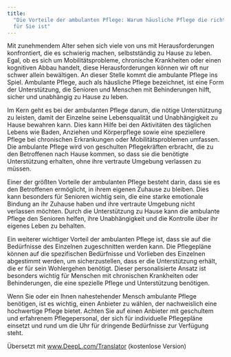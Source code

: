 ```yaml
---
title:
  "Die Vorteile der ambulanten Pflege: Warum häusliche Pflege die richtige Wahl
  für Sie ist"
---
```


Mit zunehmendem Alter sehen sich viele von uns mit Herausforderungen
konfrontiert, die es schwierig machen, selbstständig zu Hause zu leben. Egal, ob
es sich um Mobilitätsprobleme, chronische Krankheiten oder einen kognitiven
Abbau handelt, diese Herausforderungen können wir oft nur schwer allein
bewältigen. An dieser Stelle kommt die ambulante Pflege ins Spiel. Ambulante
Pflege, auch als häusliche Pflege bezeichnet, ist eine Form der Unterstützung,
die Senioren und Menschen mit Behinderungen hilft, sicher und unabhängig zu
Hause zu leben.

Im Kern geht es bei der ambulanten Pflege darum, die nötige Unterstützung zu
leisten, damit der Einzelne seine Lebensqualität und Unabhängigkeit zu Hause
bewahren kann. Dies kann Hilfe bei den Aktivitäten des täglichen Lebens wie
Baden, Anziehen und Körperpflege sowie eine speziellere Pflege bei chronischen
Erkrankungen oder Mobilitätsproblemen umfassen. Die ambulante Pflege wird von
geschulten Pflegekräften erbracht, die zu den Betroffenen nach Hause kommen, so
dass sie die benötigte Unterstützung erhalten, ohne ihre vertraute Umgebung
verlassen zu müssen.

Einer der größten Vorteile der ambulanten Pflege besteht darin, dass sie es den
Betroffenen ermöglicht, in ihrem eigenen Zuhause zu bleiben. Dies kann besonders
für Senioren wichtig sein, die eine starke emotionale Bindung an ihr Zuhause
haben und ihre vertraute Umgebung nicht verlassen möchten. Durch die
Unterstützung zu Hause kann die ambulante Pflege den Senioren helfen, ihre
Unabhängigkeit und die Kontrolle über ihr eigenes Leben zu behalten.

Ein weiterer wichtiger Vorteil der ambulanten Pflege ist, dass sie auf die
Bedürfnisse des Einzelnen zugeschnitten werden kann. Die Pflegepläne können auf
die spezifischen Bedürfnisse und Vorlieben des Einzelnen abgestimmt werden, um
sicherzustellen, dass er die Unterstützung erhält, die er für sein Wohlergehen
benötigt. Dieser personalisierte Ansatz ist besonders wichtig für Menschen mit
chronischen Krankheiten oder Behinderungen, die eine spezielle Pflege und
Unterstützung benötigen.

Wenn Sie oder ein Ihnen nahestehender Mensch ambulante Pflege benötigen, ist es
wichtig, einen Anbieter zu wählen, der nachweislich eine hochwertige Pflege
bietet. Achten Sie auf einen Anbieter mit geschultem und erfahrenem
Pflegepersonal, der sich für individuelle Pflegepläne einsetzt und rund um die
Uhr für dringende Bedürfnisse zur Verfügung steht.

Übersetzt mit www.DeepL.com/Translator (kostenlose Version)
